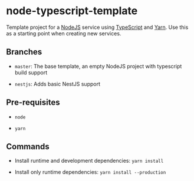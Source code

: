 # node-typescript-template
Template project for a [NodeJS](https://nodejs.org/) service using [TypeScript](https://www.typescriptlang.org/) and [Yarn](https://yarnpkg.com/).  Use this as a starting point when creating new services.

## Branches

- `master`: The base template, an empty NodeJS project with typescript build support

- `nestjs`: Adds basic NestJS support

## Pre-requisites

- `node`

- `yarn`

## Commands

- Install runtime and development dependencies: `yarn install`

- Install only runtime dependencies: `yarn install --production`
